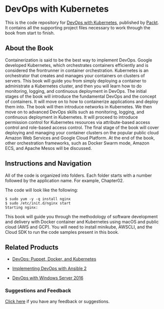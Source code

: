 # DevOps with Kubernetes
This is the code repository for [DevOps with Kubernetes](https://www.packtpub.com/virtualization-and-cloud/devops-kubernetes?utm_source=github&utm_medium=repository&utm_campaign=9781788396646), published by [Packt](https://www.packtpub.com/?utm_source=github). It contains all the supporting project files necessary to work through the book from start to finish.
## About the Book
Containerization is said to be the best way to implement DevOps. Google developed Kubernetes, which orchestrates containers efficiently and is considered the frontrunner in container orchestration. Kubernetes is an orchestrator that creates and manages your containers on clusters of servers. This book will guide you from simply deploying a container to administrate a Kubernetes cluster, and then you will learn how to do monitoring, logging, and continuous deployment in DevOps. The initial stages of the book will introduce the fundamental DevOps and the concept of containers. It will move on to how to containerize applications and deploy them into. The book will then introduce networks in Kubernetes. We then move on to advanced DevOps skills such as monitoring, logging, and continuous deployment in Kubernetes. It will proceed to introduce permission control for Kubernetes resources via attribute-based access control and role-based access control. The final stage of the book will cover deploying and managing your container clusters on the popular public cloud Amazon Web Services and Google Cloud Platform. At the end of the book, other orchestration frameworks, such as Docker Swarm mode, Amazon ECS, and Apache Mesos will be discussed.

## Instructions and Navigation
All of the code is organized into folders. Each folder starts with a number followed by the application name. For example, Chapter02.



The code will look like the following:
```
$ sudo yum -y -q install nginx
$ sudo /etc/init.d/nginx start
Starting nginx:
```

This book will guide you through the methodology of software development and delivery
with Docker container and Kubernetes using macOS and public cloud (AWS and GCP). You
will need to install minikube, AWSCLI, and the Cloud SDK to run the code samples present
in this book.

## Related Products
* [DevOps: Puppet, Docker, and Kubernetes](https://www.packtpub.com/virtualization-and-cloud/devops-puppet-docker-and-kubernetes?utm_source=github&utm_medium=repository&utm_campaign=9781788297615)

* [Implementing DevOps with Ansible 2](https://www.packtpub.com/networking-and-servers/implementing-devops-ansible-2?utm_source=github&utm_medium=repository&utm_campaign=9781787120532)

* [DevOps with Windows Server 2016](https://www.packtpub.com/networking-and-servers/devops-windows-server-2016?utm_source=github&utm_medium=repository&utm_campaign=9781786468550)

### Suggestions and Feedback
[Click here](https://docs.google.com/forms/d/e/1FAIpQLSe5qwunkGf6PUvzPirPDtuy1Du5Rlzew23UBp2S-P3wB-GcwQ/viewform) if you have any feedback or suggestions.
